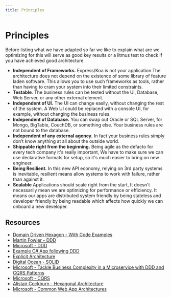 ```yaml
---
title: Principles
---
```


# Principles

Before listing what we have adapted so far we like to explain what are we optimizing for this will serve as good key results or a litmus test to check if you have achieved good architecture

- **Independent of Frameworks.** Express/Koa is not your application.The architecture does not depend on the existence of some library of feature laden software. This allows you to use such frameworks as tools, rather than having to cram your system into their limited constraints.
- **Testable**. The business rules can be tested without the UI, Database, Web Server, or any other external element.
- **Independent of UI.** The UI can change easily, without changing the rest of the system. A Web UI could be replaced with a console UI, for example, without changing the business rules.
- **Independent of Database.** You can swap out Oracle or SQL Server, for Mongo, BigTable, CouchDB, or something else. Your business rules are not bound to the database.
- **Independent of any external agency.** In fact your business rules simply don’t know anything at all about the outside world.
- **Shippable right from the beginning.** Being agile as the defacto for every tech company it's really important, We have to make sure we can use declarative formats for setup, so it's much easier to bring on new engineer.
- **Being Resilient.** In this new API economy, relying on 3rd party systems is inevitable, resilient means allow systems to work with failure, rather than against it.
- **Scalable** Applications should scale right from the start, It doesn't necessarily mean we are optimizing for performance or efficiency. It means our apps are distributed system friendly by being stateless and developer friendly by being readable which affects how quickly we can onboard a new developer.

## Resources

- [Domain Driven Hexagon - With Code Examples](https://github.com/Sairyss/domain-driven-hexagon)
- [Martin Fowler - DDD](https://martinfowler.com/tags/domain%20driven%20design.html)
- [Microsoft - DDD](https://docs.microsoft.com/en-us/dotnet/architecture/microservices/microservice-ddd-cqrs-patterns/ddd-oriented-microservice)
- [Example C# App following DDD](https://github.com/tpierrain/CQRS)
- [Explicit Architecture](https://github.com/hgraca/explicit-architecture-php)
- [Digital Ocean - SOLID](https://www.digitalocean.com/community/conceptual_articles/s-o-l-i-d-the-first-five-principles-of-object-oriented-design)
- [Microsoft - Tackle Business Complexity in a Microservice with DDD and CQRS Patterns](https://docs.microsoft.com/en-us/dotnet/architecture/microservices/microservice-ddd-cqrs-patterns/)
- [Microsoft - CQRS](https://docs.microsoft.com/en-us/azure/architecture/patterns/cqrs)
- [Alistair Cockburn - Hexagonal Architecture](https://web.archive.org/web/20180121161736/http://alistair.cockburn.us/Hexagonal+Architecture)
- [Microsoft - Common Web App Architectures](https://docs.microsoft.com/en-us/dotnet/architecture/modern-web-apps-azure/common-web-application-architectures)
